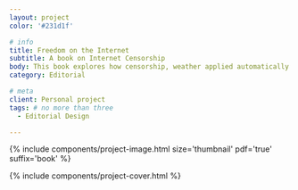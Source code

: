 ```yaml
---
layout: project
color: '#231d1f'

# info
title: Freedom on the Internet
subtitle: A book on Internet Censorship
body: This book explores how censorship, weather applied automatically by the author, or carried out by countries and organisation affect the web and our daily lives. 
category: Editorial

# meta
client: Personal project
tags: # no more than three
  - Editorial Design

---
```


{% include components/project-image.html 
  size='thumbnail'
  pdf='true'
  suffix='book'
%}

{% include components/project-cover.html %}
